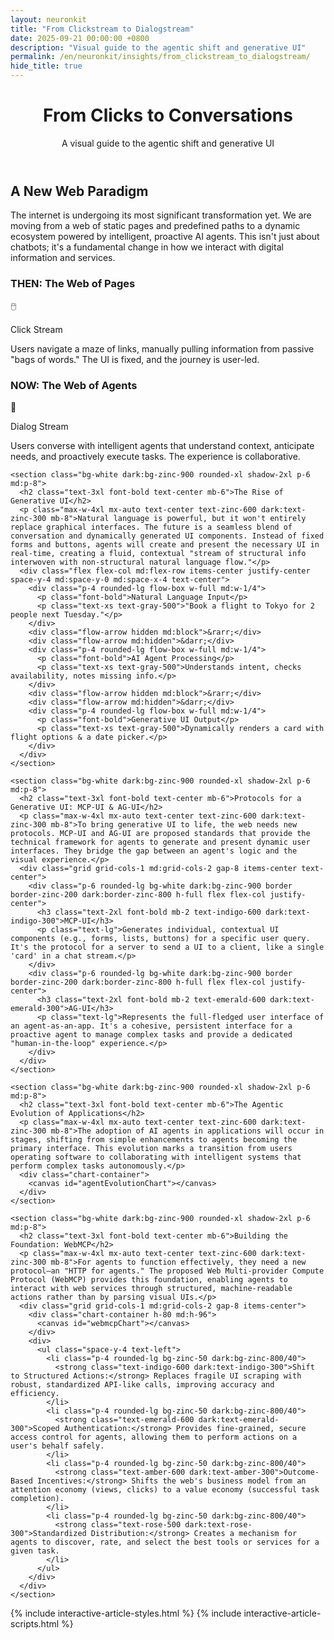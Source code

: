 ```yaml
---
layout: neuronkit
title: "From Clickstream to Dialogstream"
date: 2025-09-21 00:00:00 +0800
description: "Visual guide to the agentic shift and generative UI"
permalink: /en/neuronkit/insights/from_clickstream_to_dialogstream/
hide_title: true
---
```


<!-- markdownlint-disable MD033 -->
<div class="visual-article not-prose">
  <header class="text-center mb-12 md:mb-16">
    <h1 class="text-4xl md:text-6xl font-extrabold mb-4">From Clicks to Conversations</h1>
    <p class="text-lg md:text-xl text-zinc-600 dark:text-zinc-300">A visual guide to the agentic shift and generative UI</p>
  </header>

  <main class="space-y-12 md:space-y-16">
    <section class="bg-white dark:bg-zinc-900 rounded-xl shadow-2xl p-6 md:p-8">
      <h2 class="text-3xl font-bold text-center mb-6">A New Web Paradigm</h2>
      <p class="max-w-4xl mx-auto text-center text-zinc-600 dark:text-zinc-300 mb-8">The internet is undergoing its most significant transformation yet. We are moving from a web of static pages and predefined paths to a dynamic ecosystem powered by intelligent, proactive AI agents. This isn't just about chatbots; it's a fundamental change in how we interact with digital information and services.</p>
      <div class="grid grid-cols-1 md:grid-cols-2 gap-8 text-center">
        <div class="p-6 rounded-lg border border-zinc-200 dark:border-zinc-800 bg-white dark:bg-zinc-900">
          <h3 class="text-2xl font-bold mb-2 text-indigo-600 dark:text-indigo-300">THEN: The Web of Pages</h3>
          <p class="text-5xl mb-4">🖱️</p>
          <p class="font-semibold text-lg">Click Stream</p>
          <p>Users navigate a maze of links, manually pulling information from passive "bags of words." The UI is fixed, and the journey is user-led.</p>
        </div>
        <div class="p-6 rounded-lg border border-zinc-200 dark:border-zinc-800 bg-white dark:bg-zinc-900">
          <h3 class="text-2xl font-bold mb-2 text-emerald-600 dark:text-emerald-300">NOW: The Web of Agents</h3>
          <p class="text-5xl mb-4">💬</p>
          <p class="font-semibold text-lg">Dialog Stream</p>
          <p>Users converse with intelligent agents that understand context, anticipate needs, and proactively execute tasks. The experience is collaborative.</p>
        </div>
      </div>
    </section>

    <section class="bg-white dark:bg-zinc-900 rounded-xl shadow-2xl p-6 md:p-8">
      <h2 class="text-3xl font-bold text-center mb-6">The Rise of Generative UI</h2>
      <p class="max-w-4xl mx-auto text-center text-zinc-600 dark:text-zinc-300 mb-8">Natural language is powerful, but it won't entirely replace graphical interfaces. The future is a seamless blend of conversation and dynamically generated UI components. Instead of fixed forms and buttons, agents will create and present the necessary UI in real-time, creating a fluid, contextual "stream of structural info interwoven with non-structural natural language flow."</p>
      <div class="flex flex-col md:flex-row items-center justify-center space-y-4 md:space-y-0 md:space-x-4 text-center">
        <div class="p-4 rounded-lg flow-box w-full md:w-1/4">
          <p class="font-bold">Natural Language Input</p>
          <p class="text-xs text-gray-500">"Book a flight to Tokyo for 2 people next Tuesday."</p>
        </div>
        <div class="flow-arrow hidden md:block">&rarr;</div>
        <div class="flow-arrow md:hidden">&darr;</div>
        <div class="p-4 rounded-lg flow-box w-full md:w-1/4">
          <p class="font-bold">AI Agent Processing</p>
          <p class="text-xs text-gray-500">Understands intent, checks availability, notes missing info.</p>
        </div>
        <div class="flow-arrow hidden md:block">&rarr;</div>
        <div class="flow-arrow md:hidden">&darr;</div>
        <div class="p-4 rounded-lg flow-box w-full md:w-1/4">
          <p class="font-bold">Generative UI Output</p>
          <p class="text-xs text-gray-500">Dynamically renders a card with flight options & a date picker.</p>
        </div>
      </div>
    </section>

    <section class="bg-white dark:bg-zinc-900 rounded-xl shadow-2xl p-6 md:p-8">
      <h2 class="text-3xl font-bold text-center mb-6">Protocols for a Generative UI: MCP-UI & AG-UI</h2>
      <p class="max-w-4xl mx-auto text-center text-zinc-600 dark:text-zinc-300 mb-8">To bring generative UI to life, the web needs new protocols. MCP-UI and AG-UI are proposed standards that provide the technical framework for agents to generate and present dynamic user interfaces. They bridge the gap between an agent's logic and the visual experience.</p>
      <div class="grid grid-cols-1 md:grid-cols-2 gap-8 items-center text-center">
        <div class="p-6 rounded-lg bg-white dark:bg-zinc-900 border border-zinc-200 dark:border-zinc-800 h-full flex flex-col justify-center">
          <h3 class="text-2xl font-bold mb-2 text-indigo-600 dark:text-indigo-300">MCP-UI</h3>
          <p class="text-lg">Generates individual, contextual UI components (e.g., forms, lists, buttons) for a specific user query. It's the protocol for a server to send a UI to a client, like a single 'card' in a chat stream.</p>
        </div>
        <div class="p-6 rounded-lg bg-white dark:bg-zinc-900 border border-zinc-200 dark:border-zinc-800 h-full flex flex-col justify-center">
          <h3 class="text-2xl font-bold mb-2 text-emerald-600 dark:text-emerald-300">AG-UI</h3>
          <p class="text-lg">Represents the full-fledged user interface of an agent-as-an-app. It's a cohesive, persistent interface for a proactive agent to manage complex tasks and provide a dedicated "human-in-the-loop" experience.</p>
        </div>
      </div>
    </section>

    <section class="bg-white dark:bg-zinc-900 rounded-xl shadow-2xl p-6 md:p-8">
      <h2 class="text-3xl font-bold text-center mb-6">The Agentic Evolution of Applications</h2>
      <p class="max-w-4xl mx-auto text-center text-zinc-600 dark:text-zinc-300 mb-8">The adoption of AI agents in applications will occur in stages, shifting from simple enhancements to agents becoming the primary interface. This evolution marks a transition from users operating software to collaborating with intelligent systems that perform complex tasks autonomously.</p>
      <div class="chart-container">
        <canvas id="agentEvolutionChart"></canvas>
      </div>
    </section>

    <section class="bg-white dark:bg-zinc-900 rounded-xl shadow-2xl p-6 md:p-8">
      <h2 class="text-3xl font-bold text-center mb-6">Building the Foundation: WebMCP</h2>
      <p class="max-w-4xl mx-auto text-center text-zinc-600 dark:text-zinc-300 mb-8">For agents to function effectively, they need a new protocol—an "HTTP for agents." The proposed Web Multi-provider Compute Protocol (WebMCP) provides this foundation, enabling agents to interact with web services through structured, machine-readable actions rather than by parsing visual UIs.</p>
      <div class="grid grid-cols-1 md:grid-cols-2 gap-8 items-center">
        <div class="chart-container h-80 md:h-96">
          <canvas id="webmcpChart"></canvas>
        </div>
        <div>
          <ul class="space-y-4 text-left">
            <li class="p-4 rounded-lg bg-zinc-50 dark:bg-zinc-800/40">
              <strong class="text-indigo-600 dark:text-indigo-300">Shift to Structured Actions:</strong> Replaces fragile UI scraping with robust, standardized API-like calls, improving accuracy and efficiency.
            </li>
            <li class="p-4 rounded-lg bg-zinc-50 dark:bg-zinc-800/40">
              <strong class="text-emerald-600 dark:text-emerald-300">Scoped Authentication:</strong> Provides fine-grained, secure access control for agents, allowing them to perform actions on a user's behalf safely.
            </li>
            <li class="p-4 rounded-lg bg-zinc-50 dark:bg-zinc-800/40">
              <strong class="text-amber-600 dark:text-amber-300">Outcome-Based Incentives:</strong> Shifts the web's business model from an attention economy (views, clicks) to a value economy (successful task completion).
            </li>
            <li class="p-4 rounded-lg bg-zinc-50 dark:bg-zinc-800/40">
              <strong class="text-rose-500 dark:text-rose-300">Standardized Distribution:</strong> Creates a mechanism for agents to discover, rate, and select the best tools or services for a given task.
            </li>
          </ul>
        </div>
      </div>
    </section>
  </main>

  {% include interactive-article-styles.html %}
  {% include interactive-article-scripts.html %}
</div>
<!-- markdownlint-enable MD033 -->
